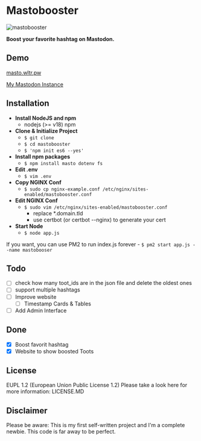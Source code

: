 # Mastobooster

![mastobooster](https://user-images.githubusercontent.com/6688679/220034174-c06cca90-2838-460f-9d75-96a76f5e1fcb.png)


**Boost your favorite hashtag on Mastodon.**

## Demo
[masto.wltr.pw](https://masto.wltr.pw)

[My Mastodon Instance](https://wltr.pw)

## Installation

- **Install NodeJS and npm** 
	 - nodejs (>= v18) npm 
- **Clone & Initialize Project**
	- `$ git clone` 
	- `$ cd mastobooster`
	- `$ 'npm init es6 --yes'` 
- **Install npm packages**
	- `$ npm install masto dotenv fs` 
- **Edit .env** 
	- `$ vim .env` 
- **Copy NGINX Conf**
	- `$ sudo cp nginx-example.conf /etc/nginx/sites-enabled/mastobooster.conf`
- **Edit NGINX Conf**
	- `$ sudo vim /etc/nginx/sites-enabled/mastobooster.conf`
		- replace *.domain.tld 
		- use certbot (or certbot --nginx) to generate your cert
- **Start Node** 
	- `$ node app.js`

If you want, you can use PM2 to run index.js forever
	- `$ pm2 start app.js --name mastobooser`

## Todo

 - [ ] check how many toot_ids are in the json file and delete the
       oldest ones
 - [ ]  support multiple hashtags
 - [ ]  Improve website
	 - [ ] Timestamp Cards & Tables
 - [ ] Add Admin Interface

## Done
 - [x] Boost favorit hashtag
 - [x] Website to show boosted Toots

## License

EUPL 1.2 (European Union Public License 1.2) Please take a look here for more information: LICENSE.MD

## Disclaimer

Please be aware: This is my first self-written project and I'm a complete newbie. This code is far away to be perfect.
